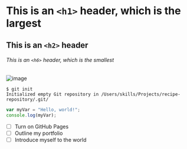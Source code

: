 # This is an `<h1>` header, which is the largest

## This is an `<h2>` header

###### This is an `<h6>` header, which is the smallest
![image](https://github.com/user-attachments/assets/2eb74f4f-8700-4ea1-92fa-03ba0c4f447d)
```
$ git init
Initialized empty Git repository in /Users/skills/Projects/recipe-repository/.git/
```
``` javascript
var myVar = "Hello, world!";
console.log(myVar);
```
- [ ] Turn on GitHub Pages
- [ ] Outline my portfolio
- [ ] Introduce myself to the world
